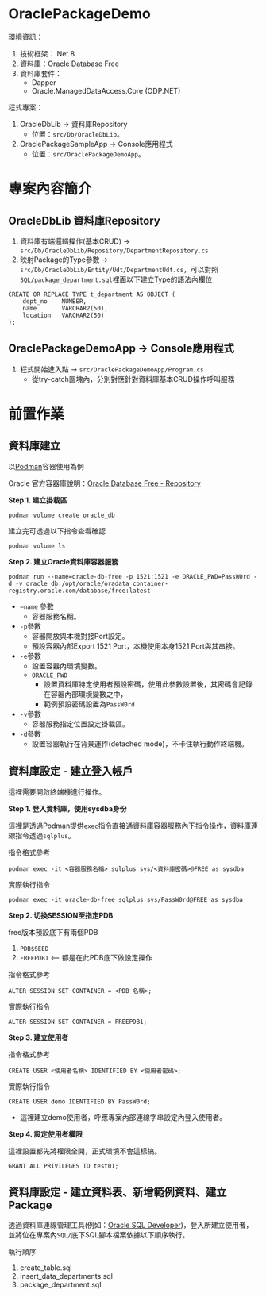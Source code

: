 # OraclePackageDemo

環境資訊：
1. 技術框架：.Net 8
2. 資料庫：Oracle Database Free
3. 資料庫套件：
    - Dapper
    - Oracle.ManagedDataAccess.Core (ODP.NET)

程式專案：
1. OracleDbLib -> 資料庫Repository
   - 位置：`src/Db/OracleDbLib`。
3. OraclePackageSampleApp -> Console應用程式
   - 位置：`src/OraclePackageDemoApp`。

# 專案內容簡介

## OracleDbLib 資料庫Repository

1. 資料庫有端邏輯操作(基本CRUD) -> `src/Db/OracleDbLib/Repository/DepartmentRepository.cs`
2. 映射Package的Type參數 -> `src/Db/OracleDbLib/Entity/Udt/DepartmentUdt.cs`，可以對照`SQL/package_department.sql`裡面以下建立Type的語法內欄位
  ```
  CREATE OR REPLACE TYPE t_department AS OBJECT (
      dept_no    NUMBER,
      name       VARCHAR2(50),
      location   VARCHAR2(50)
  );
  ```

## OraclePackageDemoApp -> Console應用程式

1. 程式開始進入點 -> `src/OraclePackageDemoApp/Program.cs`
   - 從try-catch區塊內，分別對應針對資料庫基本CRUD操作呼叫服務

# 前置作業

## 資料庫建立

以[Podman](https://podman.io/)容器使用為例

Oracle 官方容器庫說明：[Oracle Database Free - Repository](https://container-registry.oracle.com/ords/ocr/ba/database)


**Step 1. 建立掛載區**
```
podman volume create oracle_db
```

建立完可透過以下指令查看確認
```
podman volume ls
```

**Step 2. 建立Oracle資料庫容器服務**
```
podman run --name=oracle-db-free -p 1521:1521 -e ORACLE_PWD=PassW0rd -d -v oracle_db:/opt/oracle/oradata container-registry.oracle.com/database/free:latest
```
- `—name` 參數
  - 容器服務名稱。
- `-p`參數
  - 容器開放與本機對接Port設定。
  - 預設容器內部Export 1521 Port，本機使用本身1521 Port與其串接。
- `-e`參數
  - 設置容器內環境變數。
  - `ORACLE_PWD`
    - 設置資料庫特定使用者預設密碼，使用此參數設置後，其密碼會記錄在容器內部環境變數之中，
    - 範例預設密碼設置為`PassW0rd`
- `-v`參數
  - 容器服務指定位置設定掛載區。
- `-d`參數
  - 設置容器執行在背景運作(detached mode)，不卡住執行動作終端機。

## 資料庫設定 - 建立登入帳戶

這裡需要開啟終端機進行操作。

**Step 1. 登入資料庫，使用sysdba身份**

這裡是透過Podman提供`exec`指令直接通資料庫容器服務內下指令操作，資料庫連線指令透過`sqlplus`。

指令格式參考
```
podman exec -it <容器服務名稱> sqlplus sys/<資料庫密碼>@FREE as sysdba
```

實際執行指令
```
podman exec -it oracle-db-free sqlplus sys/PassW0rd@FREE as sysdba
```

**Step 2. 切換SESSION至指定PDB**

free版本預設底下有兩個PDB
1. `PDB$SEED`
2. `FREEPDB1` <-- 都是在此PDB底下做設定操作

指令格式參考
```
ALTER SESSION SET CONTAINER = <PDB 名稱>;
```

實際執行指令
```
ALTER SESSION SET CONTAINER = FREEPDB1;
```

**Step 3. 建立使用者**

指令格式參考
```
CREATE USER <使用者名稱> IDENTIFIED BY <使用者密碼>;
```

實際執行指令
```
CREATE USER demo IDENTIFIED BY PassW0rd;
```
- 這裡建立demo使用者，呼應專案內部連線字串設定內登入使用者。

**Step 4. 設定使用者權限**

這裡設置都先將權限全開，正式環境不會這樣搞。

```
GRANT ALL PRIVILEGES TO test01;
```

## 資料庫設定 - 建立資料表、新增範例資料、建立Package

透過資料庫連線管理工具(例如：[Oracle SQL Developer](https://www.oracle.com/database/sqldeveloper/))，登入所建立使用者，並將位在專案內`SQL/`底下SQL腳本檔案依據以下順序執行。

執行順序
1. create_table.sql
2. insert_data_departments.sql
3. package_department.sql
